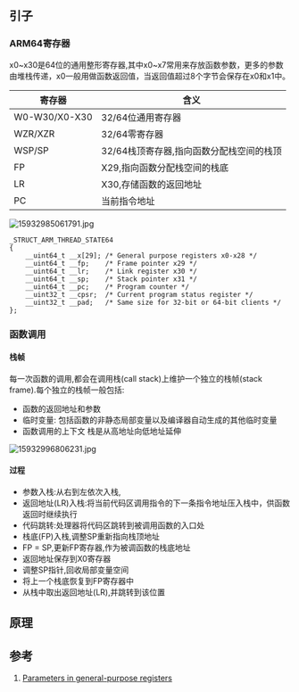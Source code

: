 ## 引子

### ARM64寄存器

x0~x30是64位的通用整形寄存器,其中x0~x7常用来存放函数参数，更多的参数由堆栈传递，x0一般用做函数返回值，当返回值超过8个字节会保存在x0和x1中。

| 寄存器| 含义 |
| --- | --- |
| W0-W30/X0-X30 | 32/64位通用寄存器 |
| WZR/XZR | 32/64零寄存器 |
| WSP/SP | 32/64栈顶寄存器,指向函数分配栈空间的栈顶 |
| FP | X29,指向函数分配栈空间的栈底 |
| LR | X30,存储函数的返回地址 |
| PC | 当前指令地址 |

![15932985061791.jpg](https://i.loli.net/2020/06/28/mJeQMTd3AO75L1l.jpg)

```objc
_STRUCT_ARM_THREAD_STATE64
{
	__uint64_t __x[29]; /* General purpose registers x0-x28 */
	__uint64_t __fp;    /* Frame pointer x29 */
	__uint64_t __lr;    /* Link register x30 */
	__uint64_t __sp;    /* Stack pointer x31 */
	__uint64_t __pc;    /* Program counter */
	__uint32_t __cpsr;  /* Current program status register */
	__uint32_t __pad;   /* Same size for 32-bit or 64-bit clients */
};
```

### 函数调用

#### 栈帧

每一次函数的调用,都会在调用栈(call stack)上维护一个独立的栈帧(stack frame).每个独立的栈帧一般包括:

* 函数的返回地址和参数
* 临时变量: 包括函数的非静态局部变量以及编译器自动生成的其他临时变量
* 函数调用的上下文 栈是从高地址向低地址延伸

![15932996806231.jpg](https://i.loli.net/2020/06/28/f57E6oSgrFw3UAQ.jpg)

#### 过程

* 参数入栈:从右到左依次入栈,
* 返回地址(LR)入栈:将当前代码区调用指令的下一条指令地址压入栈中，供函数返回时继续执行
* 代码跳转:处理器将代码区跳转到被调用函数的入口处
* 栈底(FP)入栈,调整SP重新指向栈顶地址
* FP = SP,更新FP寄存器,作为被调函数的栈底地址
* 返回地址保存到X0寄存器
* 调整SP指针,回收局部变量空间
* 将上一个栈底恢复到FP寄存器中
* 从栈中取出返回地址(LR),并跳转到该位置

## 原理



## 参考

1. [Parameters in general-purpose registers](https://developer.arm.com/docs/den0024/latest/the-abi-for-arm-64-bit-architecture/register-use-in-the-aarch64-procedure-call-standard/parameters-in-general-purpose-registers)

